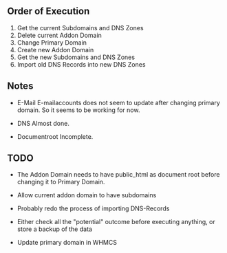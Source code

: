 ## Order of Execution

1. Get the current Subdomains and DNS Zones
2. Delete current Addon Domain
3. Change Primary Domain
4. Create new Addon Domain
5. Get the new Subdomains and DNS Zones
6. Import old DNS Records into new DNS Zones

## Notes

- E-Mail
E-mailaccounts does not seem to update after changing primary domain.
So it seems to be working for now.

- DNS
Almost done.

- Documentroot
Incomplete.

## TODO

- The Addon Domain needs to have public_html as document root before changing it to Primary Domain.
- Allow current addon domain to have subdomains
- Probably redo the process of importing DNS-Records
  
- Either check all the "potential" outcome before executing anything, or store a backup of the data
- Update primary domain in WHMCS
